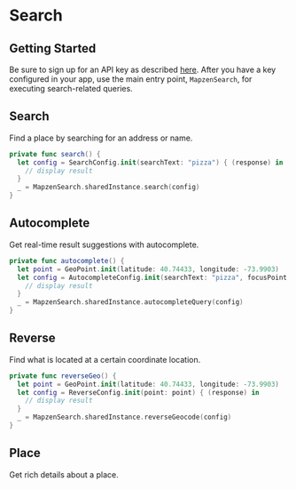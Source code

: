 # Search

## Getting Started
Be sure to sign up for an API key as described [here](https://mapzen.com/documentation/ios/getting-started/). After you have a key configured in your app, use the main entry point, `MapzenSearch`, for executing search-related queries.

## Search
Find a place by searching for an address or name.

```swift
private func search() {
  let config = SearchConfig.init(searchText: "pizza") { (response) in
    // display result
  }
  _ = MapzenSearch.sharedInstance.search(config)
}
```

## Autocomplete
Get real-time result suggestions with autocomplete.

```swift
private func autocomplete() {
  let point = GeoPoint.init(latitude: 40.74433, longitude: -73.9903)
  let config = AutocompleteConfig.init(searchText: "pizza", focusPoint: point) { (response) in
    // display result
  }
  _ = MapzenSearch.sharedInstance.autocompleteQuery(config)
}
```

## Reverse
Find what is located at a certain coordinate location.

```swift
private func reverseGeo() {
  let point = GeoPoint.init(latitude: 40.74433, longitude: -73.9903)
  let config = ReverseConfig.init(point: point) { (response) in
    // display result
  }
  _ = MapzenSearch.sharedInstance.reverseGeocode(config)
}
```

## Place
Get rich details about a place.
